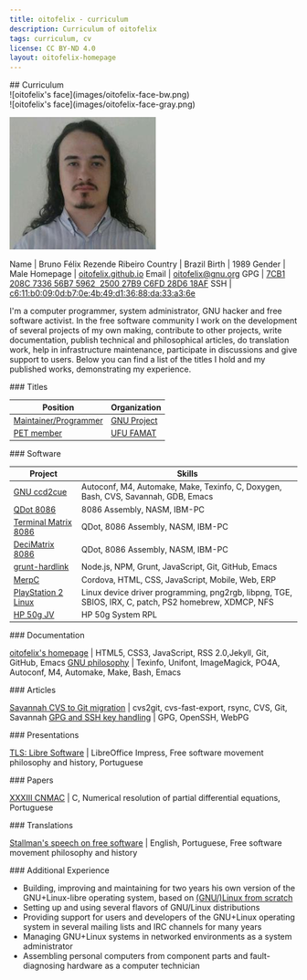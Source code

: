 ```yaml
---
title: oitofelix - curriculum
description: Curriculum of oitofelix
tags: curriculum, cv
license: CC BY-ND 4.0
layout: oitofelix-homepage
---
```

<div id="markdown" markdown="1">
## Curriculum

<div id="face-bw" markdown="1">
![oitofelix's face](images/oitofelix-face-bw.png)
</div>

<div id="face-gray" markdown="1">
![oitofelix's face](images/oitofelix-face-gray.png)
</div>

![oitofelix's face](images/oitofelix-face.jpg)


<div id="identity" markdown="1">

Name     | Bruno Félix Rezende Ribeiro
Country  | Brazil
Birth    | 1989
Gender   | Male
Homepage | [oitofelix.github.io](http://oitofelix.github.io/)
Email    | [oitofelix@gnu.org](mailto:oitofelix@gnu.org)
GPG      | [7CB1 208C 7336 56B7 5962  2500 27B9 C6FD 28D6 18AF](/oitofelix.gpg)
SSH      | [c6:11:b0:09:0d:b7:0e:4b:49:d1:36:88:da:33:a3:6e](/oitofelix.ssh)

</div>

I'm a computer programmer, system administrator, GNU hacker and free
software activist.  In the free software community I work on the
development of several projects of my own making, contribute to other
projects, write documentation, publish technical and philosophical
articles, do translation work, help in infrastructure maintenance,
participate in discussions and give support to users.  Below you can
find a list of the titles I hold and my published works, demonstrating
my experience.


<!-- Titles -->
<div class="no-break" markdown="1">
### Titles

Position | Organization
---------|--------------
[Maintainer/Programmer](http://www.gnu.org/people/#b)| [GNU Project](http://www.gnu.org/)
[PET member](http://www.portal.famat.ufu.br/node/274)| [UFU FAMAT](http://www.famat.ufu.br/)

</div>


<!-- Software -->
<div class="no-break" markdown="1">
### Software

Project | Skills
--------|--------
[GNU ccd2cue](http://www.gnu.org/software/ccd2cue/) | Autoconf, M4, Automake, Make, Texinfo, C, Doxygen, Bash, CVS, Savannah, GDB, Emacs
[QDot 8086](qdot-8086/) | 8086 Assembly, NASM, IBM-PC
[Terminal Matrix 8086](terminal-matrix-8086/) | QDot, 8086 Assembly, NASM, IBM-PC
[DeciMatrix 8086](decimatrix-8086/) | QDot, 8086 Assembly, NASM, IBM-PC
[grunt-hardlink](http://www.npmjs.com/package/grunt-hardlink) | Node.js, NPM, Grunt, JavaScript, Git, GitHub, Emacs
[MerpC](merpc/) | Cordova, HTML, CSS, JavaScript, Mobile, Web, ERP
[PlayStation 2 Linux](ps2-linux/) | Linux device driver programming, png2rgb, libpng, TGE, SBIOS, IRX, C, patch, PS2 homebrew, XDMCP, NFS
[HP 50g JV](http://www.hpcalc.org/details.php?id=7171) | HP 50g System RPL

</div>


<!-- Documentation -->
<div class="no-break" markdown="1">
### Documentation

[oitofelix's homepage](/) | HTML5, CSS3, JavaScript, RSS 2.0,Jekyll, Git, GitHub, Emacs
[GNU philosophy](gnu-philosophy/) | Texinfo, Unifont, ImageMagick, PO4A, Autoconf, M4, Automake, Make, Bash, Emacs

</div>


<!-- Articles -->
<div class="no-break" markdown="1">
### Articles

[Savannah CVS to Git migration](article-savannah-cvs-to-git-migration/) | cvs2git, cvs-fast-export, rsync, CVS, Git, Savannah
[GPG and SSH key handling](article-gpg-and-ssh-key-handling/) | GPG, OpenSSH, WebPG

</div>


<!-- Presentations -->
<div class="no-break" markdown="1">
### Presentations

[TLS: Libre Software](presentation-tls-libre-software/) | LibreOffice Impress, Free software movement philosophy and history, Portuguese

</div>


<!-- Papers -->
<div class="no-break" markdown="1">
### Papers

[XXXIII CNMAC](http://www.sbmac.org.br/eventos/cnmac/xxxiii_cnmac/pdf/481.pdf) | C, Numerical resolution of partial differential equations, Portuguese

</div>


<!-- Translations -->
<div class="no-break" markdown="1">
### Translations

[Stallman's speech on free software](translation-stallman-speech-on-free-software) | English, Portuguese, Free software movement philosophy and history

</div>


<!-- Additional Experience -->
<div class="no-break" markdown="1">
### Additional Experience

- Building, improving and maintaining for two years his own version of
  the GNU+Linux-libre operating system, based on
  [(GNU/)Linux from scratch](http://www.linuxfromscratch.org/)
- Setting up and using several flavors of GNU/Linux distributions
- Providing support for users and developers of the GNU+Linux
  operating system in several mailing lists and IRC channels for many
  years
- Managing GNU+Linux systems in networked environments as a system
  administrator
- Assembling personal computers from component parts and
  fault-diagnosing hardware as a computer technician

</div>


</div>
